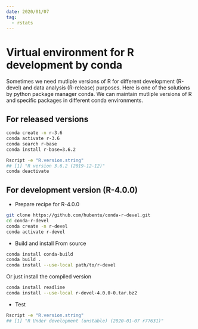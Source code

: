 ```yaml
---
date: 2020/01/07
tag:
  - rstats
---
```


# Virtual environment for R development by conda

Sometimes we need mutliple versions of R for different development
(R-devel) and data analysis (R-release) purposes. Here is one of the
solutions by python package manager conda. We can maintain mutliple
versions of R and specific packages in different conda environments.

## For released versions
```sh
conda create -n r-3.6
conda activate r-3.6
conda search r-base
conda install r-base=3.6.2
```

```sh
Rscript -e "R.version.string"
## [1] "R version 3.6.2 (2019-12-12)"
conda deactivate
```

## For development version (R-4.0.0)
* Prepare recipe for R-4.0.0
```sh
git clone https://github.com/hubentu/conda-r-devel.git
cd conda-r-devel
conda create -n r-devel
conda activate r-devel
```

* Build and install From source
```sh
conda install conda-build
conda build .
conda install --use-local path/to/r-devel
```

Or just install the compiled version
```sh
conda install readline
conda install --use-local r-devel-4.0.0-0.tar.bz2
```

* Test
```sh
Rscript -e "R.version.string"
## [1] "R Under development (unstable) (2020-01-07 r77631)"
```
